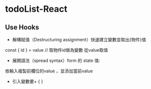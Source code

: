 # todoList-React
## Use Hooks
* 解構賦值（Destructuring assignment）快速建立變數並取出{物件}值  

const { id } = value // 取物件id做為變數 從value取值

* 展開語法（spread syntax）form 的 state 值:  

依輸入複製前欄位的value ，並添加當前value

* 引入變數要+ { }
